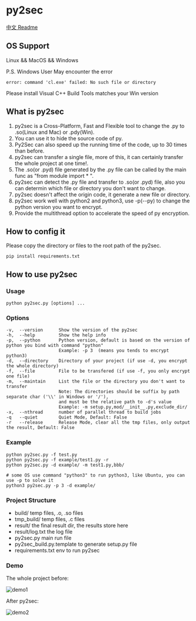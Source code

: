 # py2sec

[中文 Readme](https://github.com/cckuailong/py2sec/blob/master/README.md)

## OS Support

Linux && MacOS && Windows

P.S. Windows User May encounter the error

```
error: command 'cl.exe' failed: No such file or directory
```

Please install Visual C++ Build Tools matches your Win version

## What is py2sec

1. py2sec is a Cross-Platform, Fast and Flexible tool to change the .py to .so(Linux and Mac) or .pdy(Win).
2. You can use it to hide the source code of py.
3. Py2Sec can also speed up the running time of the code, up to 30 times than before.
4. py2sec can transfer a single file, more of this, it can certainly transfer the whole project at one time!.
5. The .so(or .pyd) file generated by the .py file can be called by the main func as "from module import * ".
6. py2sec can detect the .py file and transfer to .so(or .pyd) file, also you can determin which file or directory you don't want to change.
7. py2sec doesn't affect the origin code, it generate a new file or directory.
8. py2sec work well with python2 and python3, use -p(--py) to change the python version you want to encrypt.
9. Provide the multithread option to accelerate the speed of py encryption.

## How to config it

Please copy the directory or files to the root path of the py2sec.

```
pip install requirements.txt
```

## How to use py2sec

### Usage

```
python py2sec.py [options] ...
```

### Options

```
-v,  --version      Show the version of the py2sec
-h,  --help         Show the help info
-p,  --python       Python version, default is based on the version of python you bind with command "python"
                    Example: -p 3  (means you tends to encrypt python3)
-d,  --directory    Directory of your project (if use -d, you encrypt the whole directory)
-f,  --file         File to be transfered (if use -f, you only encrypt one file)
-m,  --maintain     List the file or the directory you don't want to transfer
                    Note: The directories should be suffix by path separate char ('\\' in Windows or '/'),
                    and must be the relative path to -d's value
                    Example: -m setup.py,mod/__init__.py,exclude_dir/
-x,  --nthread      number of parallel thread to build jobs
-q   --quiet        Quiet Mode, Default: False
-r   --release      Release Mode, clear all the tmp files, only output the result, Default: False
```

### Example

```
python py2sec.py -f test.py
python py2sec.py -f example/test1.py -r
python py2sec.py -d example/ -m test1.py,bbb/

# some OS use command "python3" to run python3, like Ubuntu, you can use -p to solve it
python3 py2sec.py -p 3 -d example/
```

### Project Structure

- build/                    temp files, .o, .so files
- tmp_build/                temp files, .c files
- result/                   the final result dir, the results store here
- result/log.txt            the log file
- py2sec.py                 main run file
- py2sec_build.py.template  to generate setup.py file
- requirements.txt          env to run py2sec

### Demo

The whole project before:

![demo1](https://github.com/cckuailong/py2sec/blob/master/img/1.png)

After py2sec:

![demo2](https://github.com/cckuailong/py2sec/blob/master/img/2.png)
